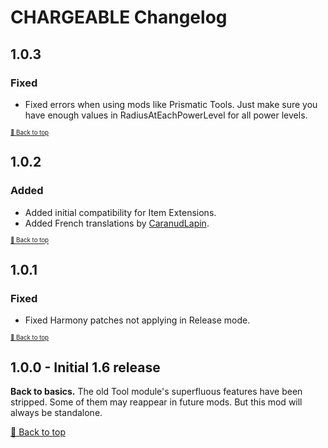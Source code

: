 ﻿# CHARGEABLE Changelog

## 1.0.3

### Fixed

* Fixed errors when using mods like Prismatic Tools. Just make sure you have enough values in RadiusAtEachPowerLevel for all power levels.

<sup><sup>[🔼 Back to top](#chargeable-changelog)</sup></sup>

## 1.0.2

### Added

* Added initial compatibility for Item Extensions.
* Added French translations by [CaranudLapin](https://github.com/CaranudLapin).

<sup><sup>[🔼 Back to top](#chargeable-changelog)</sup></sup>

## 1.0.1

### Fixed

* Fixed Harmony patches not applying in Release mode.

<sup><sup>[🔼 Back to top](#chargeable-changelog)</sup></sup>

## 1.0.0 - Initial 1.6 release

**Back to basics.** The old Tool module's superfluous features have been stripped. Some of them may reappear in future mods. But this mod will always be standalone.


[🔼 Back to top](#chargeable-changelog)